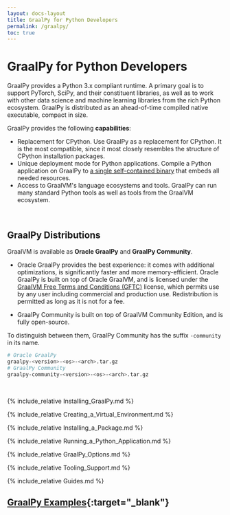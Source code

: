 ```yaml
---
layout: docs-layout
title: GraalPy for Python Developers
permalink: /graalpy/
toc: true
---
```


# GraalPy for Python Developers

GraalPy provides a Python 3.x compliant runtime. A primary goal is to support PyTorch, SciPy, and their constituent libraries, as well as to work with other data science and machine learning libraries from the rich Python ecosystem.
GraalPy is distributed as an ahead-of-time compiled native executable, compact in size.

GraalPy provides the following **capabilities**:

* Replacement for CPython. Use GraalPy as a replacement for CPython. It is the most compatible, since it most closely resembles the structure of CPython installation packages.
* Unique deployment mode for Python applications. Compile a Python application on GraalPy to [a single self-contained binary](Creating_Standalone_Applications.md) that embeds all needed resources.
* Access to GraalVM's language ecosystems and tools. GraalPy can run many standard Python tools as well as tools from the GraalVM ecosystem.

<br>

## GraalPy Distributions

GraalVM is available as **Oracle GraalPy** and **GraalPy Community**.

* Oracle GraalPy provides the best experience: it comes with additional optimizations, is significantly faster and more memory-efficient.
Oracle GraalPy is built on top of Oracle GraalVM, and is licensed under the [GraalVM Free Terms and Conditions (GFTC)](https://www.oracle.com/downloads/licenses/graal-free-license.html) license, which permits use by any user including commercial and production use.
Redistribution is permitted as long as it is not for a fee.

* GraalPy Community is built on top of GraalVM Community Edition, and is fully open-source.

To distinguish between them, GraalPy Community has the suffix `-community` in its name.

```bash
# Oracle GraalPy
graalpy-<version>-<os>-<arch>.tar.gz
# GraalPy Community
graalpy-community-<version>-<os>-<arch>.tar.gz
```
<br>

{% include_relative Installing_GraalPy.md %}

{% include_relative Creating_a_Virtual_Environment.md %}

{% include_relative Installing_a_Package.md %}

{% include_relative Running_a_Python_Application.md %}

{% include_relative GraalPy_Options.md %}

{% include_relative Tooling_Support.md %}

{% include_relative Guides.md %}

## [GraalPy Examples](../examples/Demos.md/){:target="_blank"}
